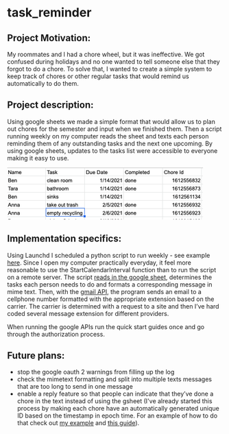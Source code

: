# task_reminder

## Project Motivation:
My roommates and I had a chore wheel, but it was ineffective. We got confused during holidays and no one wanted to tell someone else that they forgot to do a chore. To solve that, I wanted to create a simple system to keep track of chores or other regular tasks that would remind us automatically to do them.

## Project description:
Using google sheets we made a simple format that would allow us to plan out chores for the semester and input when we finished them. Then a script running weekly on my computer reads the sheet and texts each person reminding them of any outstanding tasks and the next one upcoming. By using google sheets, updates to the tasks list were accessible to everyone making it easy to use.

![task example sheet](./example_chore_sheet.png)

## Implementation specifics:
Using Launchd I scheduled a python script to run weekly - see example [here](./task_reminder_plist.xml).  Since I open my computer practically everyday, it feel more reasonable to use the StartCalendarInterval function than to run the script on a remote server. The script [reads in the google sheet](https://developers.google.com/sheets/api/quickstart/python), determines the tasks each person needs to do and formats a corresponding message in mime text. Then, with the [gmail API](https://developers.google.com/gmail/api/quickstart/python), the program sends an email to a cellphone number formatted with the appropriate extension based on the carrier. The carrier is determined with a request to a site and then I’ve hard coded several message extension for different providers. 

When running the google APIs run the quick start guides once and go through the authorization process.
 

## Future plans:
- stop the google oauth 2 warnings from filling up the log
- check the mimetext formatting and split into multiple texts messages that are too long to send in one message
- enable a reply feature so that people can indicate that they’ve done a chore in the text instead of using the gsheet \(I've already started this process by making each chore have an automatically generated unique ID based on the timestamp in epoch time. For an example of how to do that check out [my example](./google_sheets_unique_id.js) and [this guide](https://yagisanatode.com/2019/01/23/google-apps-script-adding-a-unique-id-in-a-cell-on-edit-of-an-adjacent-cell-using-time/)\). 
